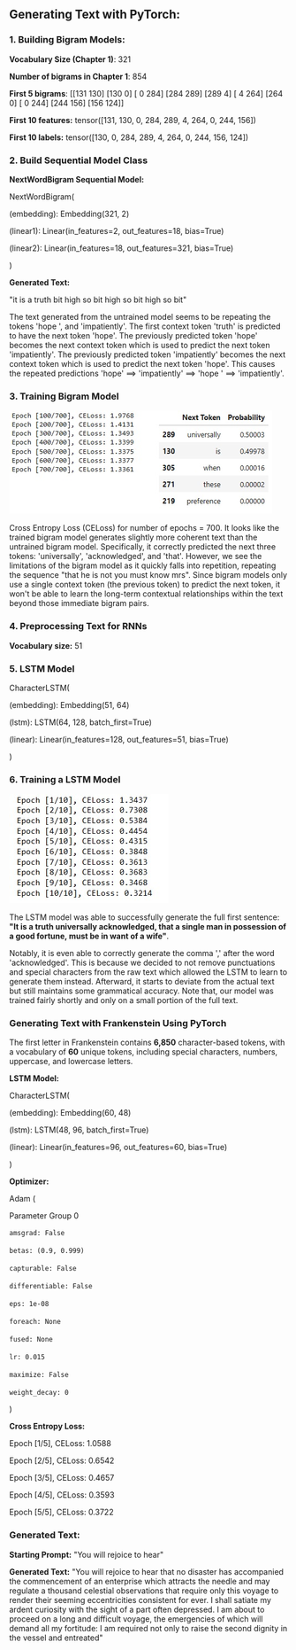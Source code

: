 ## Generating Text with PyTorch:

### 1. Building Bigram Models: 

**Vocabulary Size (Chapter 1)**: 321

**Number of bigrams in Chapter 1**: 854

**First 5 bigrams**: 
 [[131 130]
 [130   0]
 [  0 284]
 [284 289]
 [289   4]
 [  4 264]
 [264   0]
 [  0 244]
 [244 156]
 [156 124]]         

**First 10 features:** tensor([131, 130,   0, 284, 289,   4, 264,   0, 244, 156])

**First 10 labels:** tensor([130,   0, 284, 289,   4, 264,   0, 244, 156, 124])      

          
### 2. Build Sequential Model Class       

**NextWordBigram Sequential Model:**      

NextWordBigram(

  (embedding): Embedding(321, 2)
  
  (linear1): Linear(in_features=2, out_features=18, bias=True)
  
  (linear2): Linear(in_features=18, out_features=321, bias=True)

)   
  
**Generated Text:**

"it is a truth bit high so bit high so bit high so bit" 

The text generated from the untrained model seems to be repeating the tokens 'hope ', and 'impatiently'. The first context token 'truth' is predicted to have the next token 'hope'. The previously predicted token 'hope' becomes the next context token which is used to predict the next token 'impatiently'. The previously predicted token 'impatiently' becomes the next context token which is used to predict the next token 'hope'. This causes the repeated predictions 'hope' ==> 'impatiently' ==> 'hope ' ==> 'impatiently'.

### 3. Training Bigram Model
![ALT TEXT](https://github.com/SaifurRR/NLP-Large-Language-Models/blob/main/Generating%20Text%20with%20PyTorch/epoch_prob.jpg)

Cross Entropy Loss (CELoss) for number of epochs = 700. It looks like the trained bigram model generates slightly more coherent text than the untrained bigram model. Specifically, it correctly predicted the next three tokens: 'universally', 'acknowledged', and 'that'. However, we see the limitations of the bigram model as it quickly falls into repetition, repeating the sequence "that he is not you must know mrs". Since bigram models only use a single context token (the previous token) to predict the next token, it won't be able to learn the long-term contextual relationships within the text beyond those immediate bigram pairs.


### 4. Preprocessing Text for RNNs

**Vocabulary size:** 51

### 5. LSTM Model

CharacterLSTM(

  (embedding): Embedding(51, 64)

  (lstm): LSTM(64, 128, batch_first=True)
  
  (linear): Linear(in_features=128, out_features=51, bias=True)

)

### 6. Training a LSTM Model

![ALT TEXT](https://github.com/SaifurRR/NLP-Large-Language-Models/blob/main/Generating%20Text%20with%20PyTorch/epoch_LSTM.jpeg)

The LSTM model was able to successfully generate the full first sentence: **"It is a truth universally acknowledged, that a single man in possession of a good fortune, must be in want of a wife"**. 

Notably, it is even able to correctly generate the comma ',' after the word 'acknowledged'. This is because we decided to not remove punctuations and special characters from the raw text which allowed the LSTM to learn to generate them instead. Afterward, it starts to deviate from the actual text but still maintains some grammatical accuracy. Note that, our model was trained fairly shortly and only on a small portion of the full text.


### Generating Text with Frankenstein Using PyTorch

The first letter in Frankenstein contains **6,850** character-based tokens, with a vocabulary of **60** unique tokens, including special characters, numbers, uppercase, and lowercase letters.

**LSTM Model:**

CharacterLSTM(

  (embedding): Embedding(60, 48)
  
  (lstm): LSTM(48, 96, batch_first=True)
  
  (linear): Linear(in_features=96, out_features=60, bias=True)

)

**Optimizer:**

Adam (

Parameter Group 0

    amsgrad: False
    
    betas: (0.9, 0.999)
    
    capturable: False
    
    differentiable: False
    
    eps: 1e-08
    
    foreach: None
    
    fused: None
    
    lr: 0.015
    
    maximize: False
    
    weight_decay: 0

)

**Cross Entropy Loss:**

Epoch [1/5], CELoss: 1.0588

Epoch [2/5], CELoss: 0.6542

Epoch [3/5], CELoss: 0.4657

Epoch [4/5], CELoss: 0.3593

Epoch [5/5], CELoss: 0.3722

### Generated Text:

**Starting Prompt:** "You will rejoice to hear"

**Generated Text:** "You will rejoice to hear that no disaster has accompanied the commencement of an enterprise which attracts the needle and may regulate a thousand celestial observations that require only this voyage to render their seeming eccentricities consistent for ever. I shall satiate my ardent curiosity with the sight of a part often depressed. I am about to proceed on a long and difficult voyage, the emergencies of which will demand all my fortitude: I am required not only to raise the second dignity in the vessel and entreated"

